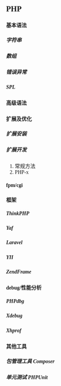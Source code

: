 <font face="黑体">

## PHP
#### 基本语法

##### 字符串
##### 数组
##### 错误异常
##### SPL

#### 高级语法

##### 
##### 
##### 
##### 

#### 扩展及优化

##### 扩展安装
##### 扩展开发
1. 常规方法
2. PHP-x

#### fpm/cgi

#### 框架

##### ThinkPHP
##### Yaf
##### Laravel
##### YII
##### ZendFrame

#### debug/性能分析 

##### PHPdbg

##### Xdebug
##### Xhprof
##### 


#### 其他工具

##### 包管理工具 Composer
##### 单元测试 PHPUnit



</font>